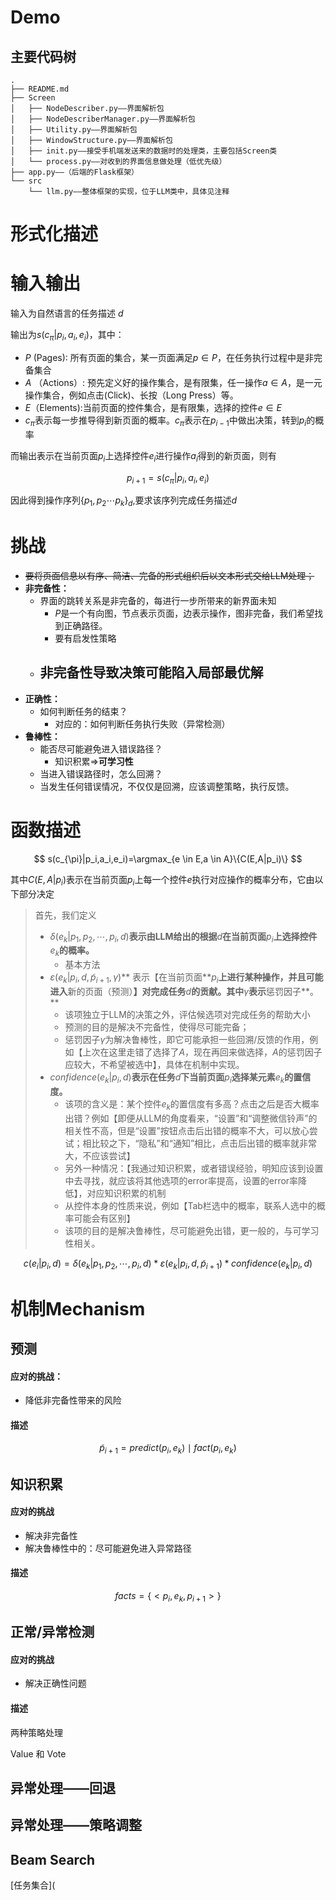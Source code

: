 # Demo

## 主要代码树

```shell
.
├── README.md
├── Screen
│   ├── NodeDescriber.py——界面解析包
│   ├── NodeDescriberManager.py——界面解析包
│   ├── Utility.py——界面解析包
│   ├── WindowStructure.py——界面解析包
│   ├── init.py——接受手机端发送来的数据时的处理类，主要包括Screen类
│   └── process.py——对收到的界面信息做处理（低优先级）
├── app.py——（后端的Flask框架）
└── src
    └── llm.py——整体框架的实现，位于LLM类中，具体见注释
```

# 形式化描述

# 输入输出

输入为自然语言的任务描述 $d$

输出为$s(c_{\pi}|p_i,a_i,e_i)$，其中：

-   $P$ (Pages): 所有页面的集合，某一页面满足$p \in P$，在任务执行过程中是非完备️集合
-   $A$ （Actions）: 预先定义好的操作集合，是有限集，任一操作$a \in A$，是一元操作集合，例如点击(Click)、长按（Long Press）等。
-   $E$（Elements):当前页面的控件集合，是有限集，选择的控件$e \in E$
-   $c_\pi$表示每一步推导得到新页面的概率。$c_\pi$表示在$p_{i-1}$中做出决策，转到$p_i$的概率

而输出表示在当前页面$p_i$上选择控件$e_i$进行操作$a_i$得到的新页面，则有

$$
p_{i+1} = s(c_{\pi}|p_i,a_i,e_i)
$$

因此得到操作序列$\{p_1,p_2\cdots p_k\}_d$,要求该序列完成任务描述$d$

# 挑战

-   ~~要将页面信息以有序、简洁、完备的形式组织后以文本形式交给LLM处理；~~
-   **非完备性：**
    -   界面的跳转关系是非完备的，每进行一步所带来的新界面未知
        -   $P$是一个有向图，节点表示页面，边表示操作，图非完备，我们希望找到正确路径。
        -   要有启发性策略
    -   非完备性导致决策可能陷入局部最优解
        -
-   **正确性：**
    -   如何判断任务的结束？
        -   对应的：如何判断任务执行失败（异常检测）
-   **鲁棒性：**
    -   能否尽可能避免进入错误路径？
        -   知识积累⇒**可学习性**
    -   当进入错误路径时，怎么回溯？
    -   当发生任何错误情况，不仅仅是回溯，应该调整策略，执行反馈。

# 函数描述

$$
s(c_{\pi}|p_i,a_i,e_i)=\argmax_{e \in E,a \in A}\{C(E,A|p_i)\}
$$

其中$C(E,A|p_i)$表示在当前页面$p_i$上每一个控件$e$执行对应操作的概率分布，它由以下部分决定

> 首先，我们定义
>
> -   $\delta(e_k|p_1,p_2,\cdots,p_i,d)$**表示由LLM给出的根据**$d$**在当前页面**$p_i$**上选择控件**$e_k$**的概率。**
>     -   基本方法
> -   $\varepsilon(e_k|p_i,d,\tilde{p}_{i+1},\gamma)$** 表示【在当前页面**$p_i$**上进行某种操作，并且可能进入**新的页面（预测）**】对完成任务**$d$**的贡献。其中**$\gamma$**表示**惩罚因子**。**
>     -   该项独立于LLM的决策之外，评估候选项对完成任务的帮助大小
>     -   预测的目的是解决不完备性，使得尽可能完备；
>     -   惩罚因子$\gamma$为解决鲁棒性，即它可能承担一些回溯/反馈的作用，例如【上次在这里走错了选择了$A$，现在再回来做选择，$A$的惩罚因子应较大，不希望被选中】，具体在机制中实现。
> -   $confidence(e_k|p_i,d)$**表示在任务**$d$**下当前页面**$p_i$**选择某元素**$e_k$**的置信度。**
>     -   该项的含义是：某个控件$e_k$的置信度有多高？点击之后是否大概率出错？例如【即便从LLM的角度看来，“设置”和“调整微信铃声”的相关性不高，但是“设置”按钮点击后出错的概率不大，可以放心尝试；相比较之下，“隐私”和“通知”相比，点击后出错的概率就非常大，不应该尝试】
>     -   另外一种情况：【我通过知识积累，或者错误经验，明知应该到设置中去寻找，就应该将其他选项的error率提高，设置的error率降低】，对应知识积累的机制
>     -   从控件本身的性质来说，例如【Tab栏选中的概率，联系人选中的概率可能会有区别】
>     -   该项的目的是解决鲁棒性，尽可能避免出错，更一般的，与可学习性相关。

$$
c(e_i|p_i,d)=\delta(e_k|p_1,p_2,\cdots,p_i,d)*\varepsilon(e_k|p_i,d,\tilde{p}_{i+1})*confidence(e_k|p_i,d)
$$

# 机制Mechanism

## 预测

#### 应对的挑战：

-   降低非完备性带来的风险

#### 描述

$$
\tilde{p}_{i+1}=predict(p_i,e_k)\mid fact(p_i,e_k)
$$

## 知识积累

#### 应对的挑战

-   解决非完备性
-   解决鲁棒性中的：尽可能避免进入异常路径

#### 描述

$$
facts = \{<p_i,e_k,p_{i+1}>\}
$$

## 正常/异常检测

#### 应对的挑战

-   解决正确性问题

#### 描述

两种策略处理

Value 和 Vote

## 异常处理——回退

## 异常处理——策略调整

## Beam Search

[任务集合](
